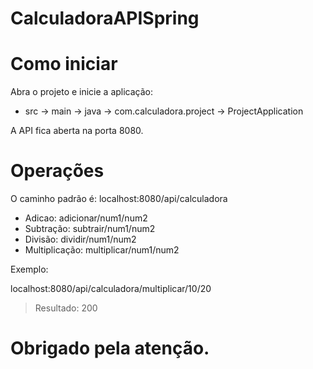 # CalculadoraAPISpring

# Como iniciar
Abra o projeto e inicie a aplicação:

* src -> main -> java -> com.calculadora.project -> ProjectApplication

A API fica aberta na porta 8080.

# Operações
O caminho padrão é: localhost:8080/api/calculadora

* Adicao: adicionar/num1/num2
* Subtração: subtrair/num1/num2
* Divisão: dividir/num1/num2
* Multiplicação: multiplicar/num1/num2

Exemplo: 

localhost:8080/api/calculadora/multiplicar/10/20

> Resultado: 200 

# Obrigado pela atenção.
